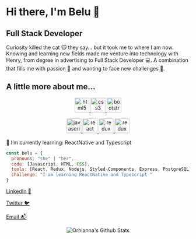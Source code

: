 # Hi there, I'm Belu 👋
## Full Stack Developer 

Curiosity killed the cat 🐱 they say… but it took me to where I am now. Knowing and learning new fields made me venture into technology with Henry, from degree in advertising to Full Stack Developer 💻. A combination that fills me with passion 💙 and wanting to face new challenges 💪.

## A little more about me... 

<p width='40%' height="100%"align="center"> 
   <a href="https://www.w3.org/html/" target="_blank"> <img src="https://icongr.am/devicon/html5-original-wordmark.svg?size=40&color=currentColor" alt="html5"             width="40" height="40"/> </a>   
   <a href="https://www.w3schools.com/css/" target="_blank"> <img src="https://icongr.am/devicon/css3-original-wordmark.svg?size=40&color=currentColor" alt="css3"         width="40" height="40"/> </a>
   <a href="https://getbootstrap.com" target="_blank"> <img src="https://icongr.am/devicon/bootstrap-plain-wordmark.svg?size=40&color=currentColor" alt="bootstrap"             width="40" height="40"/> </a>    
 </p>
 
 <p width='40%' align="center">
   <a href="https://developer.mozilla.org/en-US/docs/Web/JavaScript" target="_blank">
      <img src="https://icongr.am/devicon/javascript-original.svg?size=40&color=currentColor" alt="javascript" width="40" height="40"/> </a>
   <a href="https://reactjs.org/" target="_blank"> <img src="https://icongr.am/devicon/react-original.svg?size=40&color=currentColor" alt="react"                 width="40" height="40"/> </a>
   <a href="https://vuejs.org/" target="_blank"> <img src="https://icongr.am/devicon/vuejs-original-wordmark.svg?size=40&color=2ec539" alt="redux" width="40" height="40"/> 
    </a>
    <a href="https://es.redux.js.org/" target="_blank"> <img src="https://cdn.icon-icons.com/icons2/2415/PNG/512/redux_original_logo_icon_146365.png" alt="redux" width="40" height="40"/> 
    </a>
   
 </p>

🌱 I’m currently learning: ReactNative and Typescript
```javascript
const belu = {
  pronouns: "she" | "her",
  code: [Javascript, HTML, CSS],
  tools: [React, Redux, Nodejs, Styled-Components, Express, PostgreSQL],
  challenge: "I am learning ReactNative and Typescript "
}
```



[LinkedIn 💼](https://www.linkedin.com/in/mbelen-alaye/)

[Twitter 🐦](https://twitter.com/mbelenalaye)

[Email 📬](mailto:mbelen.alaye@gmail.com)


<div align="center">

<img align="center" src="https://github-readme-stats.vercel.app/api?username=Orhianna&include_all_commits=true&count_private=true&show_icons=true&line_height=20&title_color=7A7ADB&icon_color=2234AE&text_color=D3D3D3&bg_color=0,000000,130F40" alt="Orhianna's Github Stats">
  
<!--
**Orhianna/Orhianna** is a ✨ _special_ ✨ repository because its `README.md` (this file) appears on your GitHub profile.

Here are some ideas to get you started:

- 🔭 I’m currently working on ...
- 🌱 I’m currently learning ...
- 👯 I’m looking to collaborate on ...
- 🤔 I’m looking for help with ...
- 💬 Ask me about ...
- 📫 How to reach me: ...
- 😄 Pronouns: ...
- ⚡ Fun fact: ...
-->

